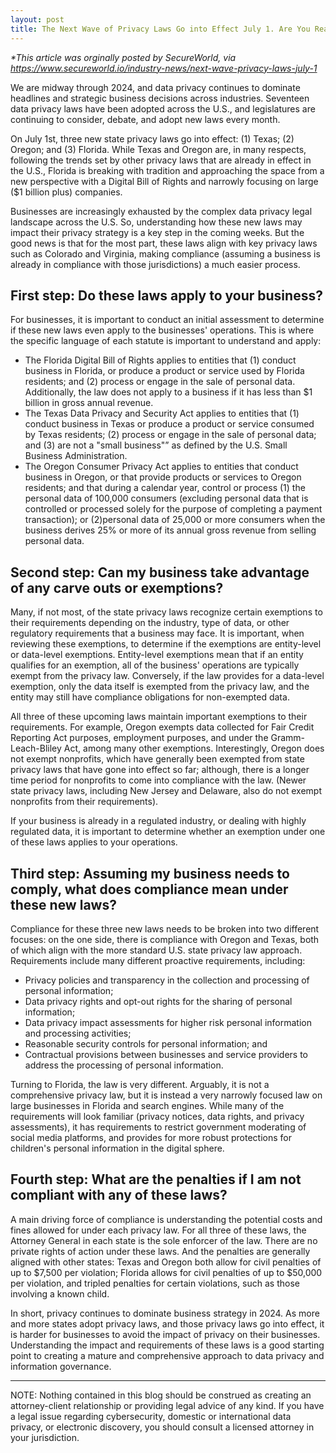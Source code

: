 ```yaml
---
layout: post
title: The Next Wave of Privacy Laws Go into Effect July 1. Are You Ready?
---
```


_*This article was orginally posted by SecureWorld, via https://www.secureworld.io/industry-news/next-wave-privacy-laws-july-1_

We are midway through 2024, and data privacy continues to dominate headlines and strategic business decisions across industries. Seventeen data privacy laws have been adopted across the U.S., and legislatures are continuing to consider, debate, and adopt new laws every month.

On July 1st, three new state privacy laws go into effect: (1) Texas; (2) Oregon; and (3) Florida. While Texas and Oregon are, in many respects, following the trends set by other privacy laws that are already in effect in the U.S., Florida is breaking with tradition and approaching the space from a new perspective with a Digital Bill of Rights and narrowly focusing on large ($1 billion plus) companies.

Businesses are increasingly exhausted by the complex data privacy legal landscape across the U.S. So, understanding how these new laws may impact their privacy strategy is a key step in the coming weeks. But the good news is that for the most part, these laws align with key privacy laws such as Colorado and Virginia, making compliance (assuming a business is already in compliance with those jurisdictions) a much easier process.

## First step: Do these laws apply to your business?
For businesses, it is important to conduct an initial assessment to determine if these new laws even apply to the businesses' operations. This is where the specific language of each statute is important to understand and apply:
* The Florida Digital Bill of Rights applies to entities that (1) conduct business in Florida, or produce a product or service used by Florida residents; and (2) process or engage in the sale of personal data. Additionally, the law does not apply to a business if it has less than $1 billion in gross annual revenue.
* The Texas Data Privacy and Security Act applies to entities that (1) conduct business in Texas or produce a product or service consumed by Texas residents; (2) process or engage in the sale of personal data; and (3) are not a "small business"” as defined by the U.S. Small Business Administration.
* The Oregon Consumer Privacy Act applies to entities that conduct business in Oregon, or that provide products or services to Oregon residents; and that during a calendar year, control or process (1) the personal data of 100,000 consumers (excluding personal data that is controlled or processed solely for the purpose of completing a payment transaction); or (2)personal data of 25,000 or more consumers when the business derives 25% or more of its annual gross revenue from selling personal data.

## Second step: Can my business take advantage of any carve outs or exemptions?
Many, if not most, of the state privacy laws recognize certain exemptions to their requirements depending on the industry, type of data, or other regulatory requirements that a business may face. It is important, when reviewing these exemptions, to determine if the exemptions are entity-level or data-level exemptions. Entity-level exemptions mean that if an entity qualifies for an exemption, all of the business' operations are typically exempt from the privacy law. Conversely, if the law provides for a data-level exemption, only the data itself is exempted from the privacy law, and the entity may still have compliance obligations for non-exempted data. 

All three of these upcoming laws maintain important exemptions to their requirements. For example, Oregon exempts data collected for Fair Credit Reporting Act purposes, employment purposes, and under the Gramm-Leach-Bliley Act, among many other exemptions. Interestingly, Oregon does not exempt nonprofits, which have generally been exempted from state privacy laws that have gone into effect so far; although, there is a longer time period for nonprofits to come into compliance with the law. (Newer state privacy laws, including New Jersey and Delaware, also do not exempt nonprofits from their requirements).  

If your business is already in a regulated industry, or dealing with highly regulated data, it is important to determine whether an exemption under one of these laws applies to your operations. 

## Third step: Assuming my business needs to comply, what does compliance mean under these new laws?
Compliance for these three new laws needs to be broken into two different focuses: on the one side, there is compliance with Oregon and Texas, both of which align with the more standard U.S. state privacy law approach. Requirements include many different proactive requirements, including:
* Privacy policies and transparency in the collection and processing of personal information;
* Data privacy rights and opt-out rights for the sharing of personal information;
* Data privacy impact assessments for higher risk personal information and processing activities;
* Reasonable security controls for personal information; and
* Contractual provisions between businesses and service providers to address the processing of personal information.

Turning to Florida, the law is very different. Arguably, it is not a comprehensive privacy law, but it is instead a very narrowly focused law on large businesses in Florida and search engines. While many of the requirements will look familiar (privacy notices, data rights, and privacy assessments), it has requirements to restrict government moderating of social media platforms, and provides for more robust protections for children's personal information in the digital sphere. 

## Fourth step: What are the penalties if I am not compliant with any of these laws?
A main driving force of compliance is understanding the potential costs and fines allowed for under each privacy law. For all three of these laws, the Attorney General in each state is the sole enforcer of the law. There are no private rights of action under these laws. And the penalties are generally aligned with other states: Texas and Oregon both allow for civil penalties of up to $7,500 per violation; Florida allows for civil penalties of up to $50,000 per violation, and tripled penalties for certain violations, such as those involving a known child.

In short, privacy continues to dominate business strategy in 2024. As more and more states adopt privacy laws, and those privacy laws go into effect, it is harder for businesses to avoid the impact of privacy on their businesses. Understanding the impact and requirements of these laws is a good starting point to creating a mature and comprehensive approach to data privacy and information governance.
________________________________________
NOTE: Nothing contained in this blog should be construed as creating an attorney-client relationship or providing legal advice of any kind. If you have a legal issue regarding cybersecurity, domestic or international data privacy, or electronic discovery, you should consult a licensed attorney in your jurisdiction.
